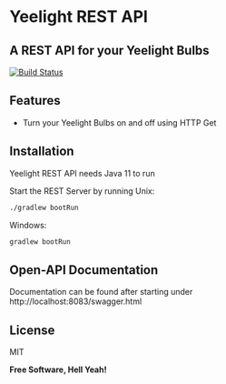 # Yeelight REST API
## A REST API for your Yeelight Bulbs

[![Build Status](https://travis-ci.org/joemccann/dillinger.svg?branch=master)](https://travis-ci.org/joemccann/dillinger)

## Features

- Turn your Yeelight Bulbs on and off using HTTP Get

## Installation

Yeelight REST API needs Java 11 to run

Start the REST Server by running
Unix:
```sh
./gradlew bootRun
```

Windows:
```sh
gradlew bootRun
```

## Open-API Documentation

Documentation can be found after starting under http://localhost:8083/swagger.html


## License

MIT

**Free Software, Hell Yeah!**

